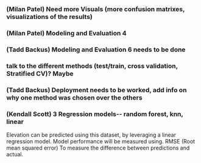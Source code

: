 ### (Milan Patel) Need more Visuals (more confusion matrixes, visualizations of the results)
### (Milan Patel) Modeling and Evaluation 4
### (Tadd Backus) Modeling and Evaluation 6 needs to be done
### talk to the different methods (test/train, cross validation, Stratified CV)? Maybe
### (Tadd Backus) Deployment needs to be worked, add info on why one method was chosen over the others
### (Kendall Scott) 3 Regression models--  random forest, knn, linear
Elevation can be predicted using this dataset, by leveraging a linear regression model. Model performance will be measured using.
RMSE (Root mean squared error)
To measure the difference between predictions and actual.





